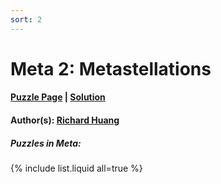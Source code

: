 ```yaml
---
sort: 2
---
```


# Meta 2: Metastellations

#### [Puzzle Page](2-p.pdf) | [Solution](2.pdf)
#### Author(s): [Richard Huang](../../../../search.html?q=Richard+Huang)

##### Puzzles in Meta:
{% include list.liquid all=true %}